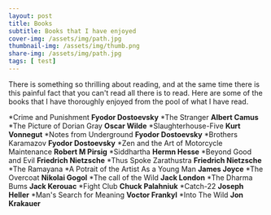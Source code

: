 ```yaml
---
layout: post
title: Books
subtitle: Books that I have enjoyed
cover-img: /assets/img/path.jpg
thumbnail-img: /assets/img/thumb.png
share-img: /assets/img/path.jpg
tags: [ test]
---
```


There is something so thrilling about reading, and at the same time there is this painful fact that you can't read all there is to read. Here are some of the books that I have thoroughly enjoyed from the pool of what I have read.

*Crime and Punishment **Fyodor Dostoevsky**
*The Stranger **Albert Camus**
*The Picture of Dorian Gray **Oscar Wilde**
*Slaughterhouse-Five **Kurt Vonnegut**
*Notes from Underground **Fyodor Dostoevsky**
*Brothers Karamazov **Fyodor Dostoevsky**
*Zen and the Art of Motorcycle Maintenance **Robert M Pirsig**
*Siddhartha **Hermn Hesse**
*Beyond Good and Evil **Friedrich Nietzsche**
*Thus Spoke Zarathustra **Friedrich Nietzsche**
*The Ramayana
*A Potrait of the Artist As a Young Man **James Joyce**
*The Overcoat **Nikolai Gogol**
*The call of the Wild **Jack London**
*The Dharma Bums **Jack Kerouac**
*Fight Club **Chuck Palahniuk**
*Catch-22 **Joseph Heller**
*Man's Search for Meaning **Voctor Frankyl**
*Into The Wild **Jon Krakauer**
